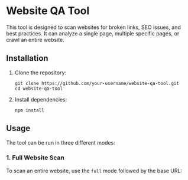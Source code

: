 # Website QA Tool

This tool is designed to scan websites for broken links, SEO issues, and best practices. It can analyze a single page, multiple specific pages, or crawl an entire website.

## Installation

1. Clone the repository:
   ```
   git clone https://github.com/your-username/website-qa-tool.git
   cd website-qa-tool
   ```

2. Install dependencies:
   ```
   npm install
   ```

## Usage

The tool can be run in three different modes:

### 1. Full Website Scan

To scan an entire website, use the `full` mode followed by the base URL:
